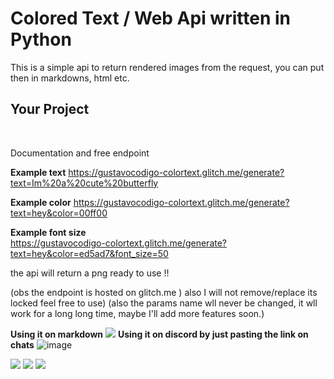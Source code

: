 

Colored Text / Web Api written in Python
======================================================

This is a simple api to return rendered images from the request, you can put then in markdowns, html etc.



Your Project
------------
<br>




Documentation and free endpoint


<b>Example text</b>
https://gustavocodigo-colortext.glitch.me/generate?text=Im%20a%20cute%20butterfly


<b>Example color</b>
https://gustavocodigo-colortext.glitch.me/generate?text=hey&color=00ff00


<b>Example font size</b>
<br>
https://gustavocodigo-colortext.glitch.me/generate?text=hey&color=ed5ad7&font_size=50


the api will return a png ready to use !!



(obs the endpoint is hosted on glitch.me ) also I will not remove/replace its locked feel free to use)
(also the params name wll never be changed, it wll work for a long long time, maybe I'll add more features soon.)


<b>Using it on markdown</b>
<img src="https://github.com/gustavocodigo/ColorText/assets/108258194/f3287fe4-009e-4295-b9b0-d23d61e78698">
<b>Using it on discord by just pasting the link on chats</b>
![image](https://github.com/gustavocodigo/ColorText/assets/108258194/f4a857e9-f7f5-4aa0-8a18-965a6415a457)



<img src="https://gustavocodigo-colortext.glitch.me/generate?text=HeyHey&color=e05ad7&font_size=50&margin=0">
<img src="https://gustavocodigo-colortext.glitch.me/generate?text=LetsGo&color=00ff00&font_size=30&margin=0">
<img src="https://gustavocodigo-colortext.glitch.me/generate?text=THis%20is%20Awesome!!&color=ff0007&font_size=20&margin=0">
